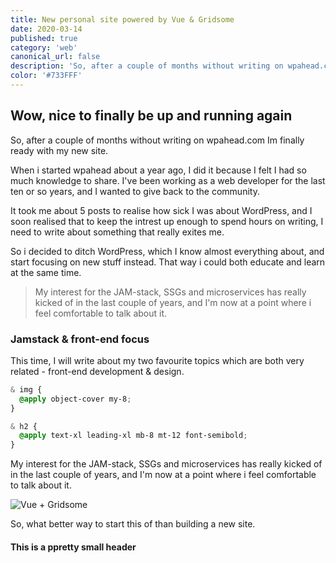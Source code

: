 ```yaml
---
title: New personal site powered by Vue & Gridsome
date: 2020-03-14
published: true
category: 'web'
canonical_url: false
description: 'So, after a couple of months without writing on wpahead.com Im finally ready with my new site.'
color: '#733FFF'
---
```


## Wow, nice to finally be up and running again

<p class="intro">So, after a couple of months without writing on wpahead.com Im finally ready with my new site.</p>

When i started wpahead about a year ago, I did it because I felt I had so much knowledge to share. I've been working as a web developer for the last ten or so years, and I wanted to give back to the community.

It took me about 5 posts to realise how sick I was about WordPress, and I soon realised that to keep the intrest up enough to spend hours on writing, I need to write about something that really exites me.

So i decided to ditch WordPress, which I know almost everything about, and start focusing on new stuff instead. That way i could both educate and learn at the same time.

> My interest for the JAM-stack, SSGs and microservices has really kicked of in the last couple of years, and I'm now at a point where i feel comfortable to talk about it.

### Jamstack & front-end focus

This time, I will write about my two favourite topics which are both very related - front-end development & design.

```css
& img {
  @apply object-cover my-8;
}

& h2 {
  @apply text-xl leading-xl mb-8 mt-12 font-semibold;
}
```

My interest for the JAM-stack, SSGs and microservices has really kicked of in the last couple of years, and I'm now at a point where i feel comfortable to talk about it.

![Vue + Gridsome](https://res.cloudinary.com/wpahead-com/image/upload/v1584386169/vue-gridsome_cvxi1d.png)

So, what better way to start this of than building a new site. 

#### This is a ppretty small header
